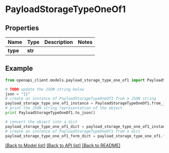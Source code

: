 # PayloadStorageTypeOneOf1


## Properties
Name | Type | Description | Notes
------------ | ------------- | ------------- | -------------
**type** | **str** |  | 

## Example

```python
from openapi_client.models.payload_storage_type_one_of1 import PayloadStorageTypeOneOf1

# TODO update the JSON string below
json = "{}"
# create an instance of PayloadStorageTypeOneOf1 from a JSON string
payload_storage_type_one_of1_instance = PayloadStorageTypeOneOf1.from_json(json)
# print the JSON string representation of the object
print PayloadStorageTypeOneOf1.to_json()

# convert the object into a dict
payload_storage_type_one_of1_dict = payload_storage_type_one_of1_instance.to_dict()
# create an instance of PayloadStorageTypeOneOf1 from a dict
payload_storage_type_one_of1_form_dict = payload_storage_type_one_of1.from_dict(payload_storage_type_one_of1_dict)
```
[[Back to Model list]](../README.md#documentation-for-models) [[Back to API list]](../README.md#documentation-for-api-endpoints) [[Back to README]](../README.md)


